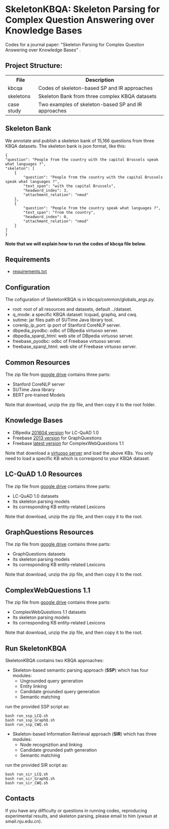 # SkeletonKBQA: Skeleton Parsing for Complex Question Answering over Knowledge Bases

Codes for a journal paper: "Skeleton Parsing for Complex Question Answering over Knowledge Bases" . 

## Project Structure:

<table>
    <tr>
        <th>File</th><th>Description</th>
    </tr>
    <tr>
        <td>kbcqa</td><td>Codes of skeleton-based SP and IR approaches</td>
    </tr>
    <tr>
        <td>skeletons</td><td>Skeleton Bank from three complex KBQA datasets</td>
    </tr>
	<tr>
        <td>case study</td><td>Two examples of skeleton-based SP and IR approaches</td>
    </tr>
</table>


## Skeleton Bank

We annotate and publish a skeleton bank of 15,166 questions from three KBQA datasets. The skeleton bank is json format, like this:

```
{
"question": "People from the country with the capital Brussels speak what languages ?",
"skeleton": [
	{
		"question": "People from the country with the capital Brussels speak what languages ?",
		"text_span": "with the capital Brussels",
		"headword_index": 3,
		"attachment_relation": "nmod"
	},
	{
		"question": "People from the country speak what languages ?",
		"text_span": "from the country",
		"headword_index": 0,
		"attachment_relation": "nmod"
	}
]
}
```


**Note that we will explain how to run the codes of kbcqa file below.**


## Requirements
* [requirements.txt](https://github.com/nju-websoft/SkeletonKBQA/blob/main/kbcqa/requirements.txt)


## Configuration
The cofiguration of SkeletonKBQA is in kbcqa/common/globals_args.py.
* root: root of all resources and datasets, default ../dataset.  
* q_mode: a specific KBQA dataset: lcquad, graphq, and cwq.
* sutime: jar files path of SUTime Java library tool.
* corenlp_ip_port: ip port of Stanford CoreNLP server.
* dbpedia_pyodbc: odbc of DBpedia virtuoso server.
* dbpedia_sparql_html: web site of DBpedia virtuoso server.
* freebase_pyodbc: odbc of Freebase virtuoso server.
* freebase_sparql_html: web site of Freebase virtuoso server.


## Common Resources
The zip file from [google drive](https://drive.google.com/file/d/1LZmyVCuW0NPCEapm3l_ztBUK_bWdGEs1/view?usp=sharing) contains three parts:
* Stanford CoreNLP server
* SUTime Java library
* BERT pre-trained Models

Note that download, unzip the zip file, and then copy it to the root folder.


## Knowledge Bases
* DBpedia [201604 version](http://downloads.dbpedia.org/wiki-archive/dbpedia-version-2016-04.html) for LC-QuAD 1.0 
* Freebase [2013 version](http://commondatastorage.googleapis.com/freebase-public) for GraphQuestions
* Freebase [latest version](https://developers.google.com/freebase) for ComplexWebQuestions 1.1


Note that download a [virtuoso server](http://vos.openlinksw.com/owiki/wiki/VOS) and load the above KBs. You only need to load a specific KB which is correspond to your KBQA dataset.


## LC-QuAD 1.0 Resources
The zip file from [google drive](https://drive.google.com/file/d/1lpdtISia5HYlVigZ_C5HWPFDhNCerYf_/view?usp=sharing) contains three parts: 
* LC-QuAD 1.0 datasets
* Its skeleton parsing models
* Its corresponding KB entity-related Lexicons

Note that download, unzip the zip file, and then copy it to the root.

## GraphQuestions Resources 
The zip file from [google drive](https://drive.google.com/file/d/1jMf-GyZNEN3Pb1bP2PhoobnSZLFRXSTA/view?usp=sharing) contains three parts: 
* GraphQuestions datasets
* Its skeleton parsing models
* Its corresponding KB entity-related Lexicons

Note that download, unzip the zip file, and then copy it to the root.

## ComplexWebQuestions 1.1 
The zip file from [google drive](https://drive.google.com/file/d/1nzSVhHgozhPO7teY078jtKH42T-fXoUO/view?usp=sharing) contains three parts: 
* ComplexWebQuestions 1.1 datasets
* Its skeleton parsing models
* Its corresponding KB entity-related Lexicons

Note that download, unzip the zip file, and then copy it to the root.

## Run SkeletonKBQA
SkeletonKBQA contains two KBQA approaches:

* Skeleton-based semantic parsing approach (**SSP**) which has four modules:
  - Ungrounded query generation
  - Entity linking
  - Candidate grounded query generation
  - Semantic matching

run the provided SSP script as: 
```
bash run_ssp_LCQ.sh
bash run_ssp_GraphQ.sh
bash run_ssp_CWQ.sh
```

* Skeleton-based Information Retrieval approach (**SIR**) which has three modules:
  - Node recogniztion and linking
  - Candidate grounded path generation
  - Semantic matching


run the provided SIR script as: 
```
bash run_sir_LCQ.sh
bash run_sir_GraphQ.sh
bash run_sir_CWQ.sh
```


## Contacts
If you have any difficulty or questions in running codes, reproducing experimental results, and skeleton parsing, please email to him (ywsun at smail.nju.edu.cn). 



